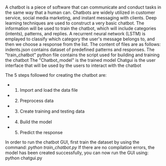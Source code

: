 A chatbot is a piece of software that can communicate and conduct tasks in the same way that a human can. Chatbots are widely utilized in customer service, social media marketing, and instant messaging with clients.
Deep learning techniques are used to construct a very basic chatbot. The information will be used to train the chatbot, which will include categories (intents), patterns, and replies. A recurrent neural network (LSTM) is emplayed to classify which category the user's message belongs to, and then we choose a response from the list.
The content of files are as follows:
indents.json contains dataset of predefined patterns and responses.
The "train_chatbot" python file contains the script used for building and training the chatbot
The "Chatbot_model" is the trained model
Chatgui is the user interface that will be used by the users to interact with the chatbot

The 5 steps followed for creating the chatbot are:
* 1. Import and load the data file
* 2. Preprocess data
* 3. Create training and testing data
* 4. Build the model
* 5. Predict the response

In order to run the chatbot GUI, first train the dataset by using the command:
  *python train_chatbot.py*
If there are no compilation errors, the model has been created successfully, you can now run the GUI using:
  python chatgui.py
